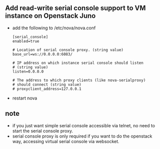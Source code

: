 
## Add read-write serial console support to VM instance on Openstack Juno

* add the following to /etc/nova/nova.conf

    ```
    [serial_console]
    enabled=true
    
    # Location of serial console proxy. (string value)
    base_url=ws://0.0.0.0:6083/
    
    # IP address on which instance serial console should listen
    # (string value)
    listen=0.0.0.0
    
    # The address to which proxy clients (like nova-serialproxy)
    # should connect (string value)
    # proxyclient_address=127.0.0.1
    
    ```

* restart nova

## note

* if you just want simple serial console accessible via telnet, no need to start the serial console proxy. 
* serial console proxy is only required if you want to do the openstack way, accessing virtual serial console via websocket.
